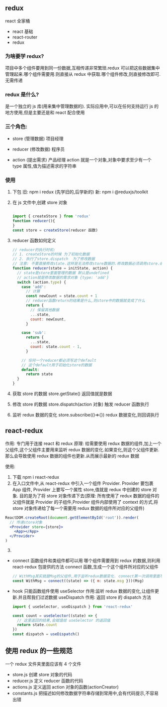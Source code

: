 ## redux

react 全家桶

- react 基础
- react-router
- redux

### 为啥要学 redux?

项目中多个组件要用到同一份数据,互相传递非常繁琐.redux 可以把这些数据集中管理起来.哪个组件需要用.则直接从 redux 中获取.哪个组件修改,则直接修改即可.无需传递

### redux 是什么?

是一个独立的 js 库(用来集中管理数据的). 实际应用中,可以在任何支持运行 js 的地方使用,但是主要还是和 react 配合使用

### 三个角色:

- store (管理数据) 项目经理

- reducer (修改数据) 程序员

- action (提出需求) 产品经理 action 就是一个对象,对象中要求至少有一个 type 属性,值为描述需求的字符串

### 使用

1. 下包
   旧: npm i redux (先学旧的,后学新的)
   新: npm i @reduxjs/toolkit

2. 在 js 文件中,创建 store 对象

   ```jsx

   import { createStore } from 'redux'
   function reducer(){
   }
   const store = createStore(reducer 函数)

   ```

3. reducer 函数如何定义

   ```jsx
   // reducer的执行时机:
   // 1. createStore的时候 为了初始化数据
   // 2. 执行了store.dispatch  为了修改数据
   // 注意: 不要直接修改state.这样是无法修改store数据的.修改数据必须调用store.dispatch
   function reducer(state = initState, action) {
     // state是store里面管理的数据 默认是undefined
     // action就是修改数据的需求对象 {type: 'add'}
     switch (action.type) {
       case 'add':
         // 计算
         const newCount = state.count + 1
         // reducer函数return的结果是什么,则store中的数据就变成了什么
         return {
           // 保留其他数据
           ...state,
           count: newCount,
         }

       case 'sub':
         return {
           ...state,
           count: state.count - 1,
         }

       // 任何一个reducer都必须写这个default
       // 这个default用于初始化store的数据
       default:
         return state
     }
   }
   ```

4. 获取 store 的数据
   store.getState() 返回值就是数据
5. 修改 store 的数据
   store.dispatch(action 对象) 触发 reducer 函数执行
6. 监听 redux 数据的变化
   store.subscribe(()=>{}) redux 数据变化,则回调执行

## react-redux

作用: 专门用于连接 react 和 redux
原理: 给需要使用 redux 数据的组件,加上一个父组件,这个父组件主要用来监听 redux 数据的变化.如果变化,则这个父组件更新.那么会导致使用 redux 数据的组件也更新.从而展示最新的 redux 数据

使用:

1. 下载 npm i react-redux
2. 在入口文件中,从 react-redux 中引入一个组件 Provider. Provider 要包裹 App 组件, Provider 上要写一个属性 store,值就是 redux 中创建的 store 对象. 目的是为了将 store 对象传递下去(原理: 所有使用了 redux 数据的组件的父组件就是 Provider 的子组件,Provider 组件内部使用了 context 的方式,将 store 对象传递给了每一个需要用 redux 数据的组件所对应的父组件)

```jsx
ReactDOM.createRoot(document.getElementById('root')).render(
  // 传递store对象
  <Provider store={store}>
    <App></App>
  </Provider>
)
```

3.

- connect 函数组件和类组件都可以用
  哪个组件需要用到 redux 的数据,则利用 react-redux 包提供的方法 connect 函数,生成一个这个组件所对应的父组件

  ```jsx
  // WithMsg其实就是Msg的父组件,用于监听redux数据变化. connect第一次调用里面写的回调函数,是为了将redux中的数据,经过过滤然后以props的形式传递Msg
  const WithMsg = connect((state) => ({ m: state.msg }))(Msg)
  ```

- hook 只能函数组件使用
  useSelector 作用:监听 redux 数据的变化,让组件更新.并且帮我们过滤数据
  useDispatch 作用: 返回 store 的 dispatch 方法

  ```jsx
  import { useSelector, useDispatch } from 'react-redux'

  const count = useSelector((state) => {
    // 这里返回的结果,会赋值给 useSelector 的返回值
    return state.count
  })
  const dispatch = useDispatch()
  ```

## 使用 redux 的一些规范

一个 redux 文件夹里面应该有 4 个文件

- store.js 创建 store 对象的代码
- reducer.js 定义 reducer 函数的代码
- actions.js 定义返回 action 对象的函数(actionCreator)
- constants.js 把描述如何修改数据字符串存储到常用中,会有代码提示,不容易出错
